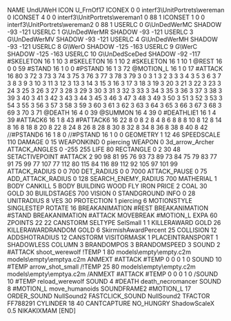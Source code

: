 NAME 			UndUWeH
ICON 			U_FrnOf17
ICONEX 0 0 interf3\UnitPortrets\wereman 0
ICONSET 4 0 0 interf3\UnitPortrets\wereman1 0 88 1
ICONSET 1 0 0 interf3\UnitPortrets\wereman2 0 88 1
USERLC 			0 G\UnDedWerMC SHADOW -93 -121
USERLC 			1 G\UnDedWerMR SHADOW -93 -121
USERLC 			3 G\UnDedWerMV SHADOW -93 -121
USERLC 			4 G\UnDedWerMH SHADOW -93 -121
USERLC 			8 G\WerO SHADOW -125 -163
USERLC 			9 G\WerC SHADOW -125 -163
USERLC 			10 G\UnDedSceDed SHADOW -92 -117
#SKELETON               16 1 10 3
#SKELETON               16 1 10 2
#SKELETON               16 1 10 1
@REST      		16 0 0 59
#STAND     		16 1 0 0
#PSTAND    		16 1 3 72
@MOTION_L  		16 1 0 17
#ATTACK    		16 80 3 72 3 73 3 74 3 75 3 76 3 77 3 78 3 79 3 0 3 1 3 2 3 3 3 4 3 5 3 6 3 7 3 8 3 9 3 10 3 11 3 12 3 13 3 14 3 15 3 16 3 17 3 18 3 19 3 20 3 21 3 22 3 23 3 24 3 25 3 26 3 27 3 28 3 29 3 30 3 31 3 32 3 33 3 34 3 35 3 36 3 37 3 38 3 39 3 40 3 41 3 42 3 43 3 44 3 45 3 46 3 47 3 48 3 49 3 50 3 51 3 52 3 53 3 54 3 55 3 56 3 57 3 58 3 59 3 60 3 61 3 62 3 63 3 64 3 65 3 66 3 67 3 68 3 69 3 70 3 71
@DEATH     		16 4 0 39
@SUMMON     		16 4 39 0 
#DEATHLIE1 		16 1 4 39
#ATTACK6    		16 1 8 43
#PATTACK6  		16 22 8 0 8 2 8 4 8 6 8 8 8 10 8 12 8 14 8 16 8 18 8 20 8 22 8 24 8 26 8 28 8 30 8 32 8 34 8 36 8 38 8 40 8 42
//#PSTAND6   		16 1 8 0
//#PSTAND    		16 1 0 0
GEOMETRY    		1 12 46
SPEEDSCALE 110
DAMAGE      		0 15
WEAPONKIND 		0 piercing
WEAPON 			0 3d_arrow_Archer
ATTACK_ANGLES 	 	0 -255 255
LIFE        		80
RECTANGLE 		0 2 30 48
SETACTIVEPOINT 		#ATTACK 2 90 98 81 95 76 93 73 89 73 84 75 79 83 77 91 75 99 77 107 77 112 80 115 84 116 89 112 92 105 97 101 99
ATTACK_RADIUS 		0 0 700
DET_RADIUS 		0 0 7000
ATTACK_PAUSE 		0 75
ADD_ATTACK_RADIUS 	0 128
SEARCH_ENEMY_RADIUS 	700
MATHERIAL 		1 BODY
CANKILL 5 BODY BUILDING WOOD FLY IRON
PRICE 			2 COAL 30 GOLD 30
BUILDSTAGES 		700
VISION 			0
STANDGROUND
INFO 			0 28
UNITRADIUS 		8
VES 			30
PROTECTION 		1 piercing 6
MOTIONSTYLE 		SINGLESTEP
ROTATE 			16
BREAKANIMATION 		#REST
BREAKANIMATION 		#STAND
BREAKANIMATION 		#ATTACK
MOVEBREAK 		#MOTION_L
EXPA 			60
ZPOINTS	22 22
CANSTORM
SELTYPE SelSmall 1 1
KILLERAWARD             GOLD 26
KILLERAWARDRANDOM       GOLD 6
SkirmishAwardPercent 25
COLLISION 12
ADDSHOTRADIUS 12
CANSTORM
VISITORMASK 1
PLACEINTRANSPORT 1
SHADOWLESS
COLUMN 3
BRANDOMPOS 3
BRANDOMSPEED 3
SOUND 2 #ATTACK shoot_werewolf
!TEMP  1 80 models\empty\empty.c2m models\empty\emptya.c2m
ANMEXT #ATTACK #TEMP 0 0 0 1 0
SOUND 10 #TEMP arrow_shot_small
/!TEMP  25 80 models\empty\empty.c2m models\empty\emptya.c2m
/ANMEXT #ATTACK #TEMP 0 0 0 1 0
/SOUND 10 #TEMP reload_werewolf
SOUND 4 #DEATH death_necromancer
SOUND 8 #MOTION_L move_humanoids
SOUNDFRAME2 #MOTION_L 17
ORDER_SOUND NullSound2
FASTCLICK_SOUND NullSound2
TFACTOR FF788291
CYLINDER 18 40
CANTCAPTURE
NO_HUNGRY
ShadowScaleX 0.5
NIKAKIXMAM
[END]
